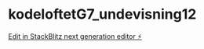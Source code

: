 # kodeloftetG7_undevisning12

[Edit in StackBlitz next generation editor ⚡️](https://stackblitz.com/~/github.com/JulieKodehode/kodeloftetG7_undevisning12)